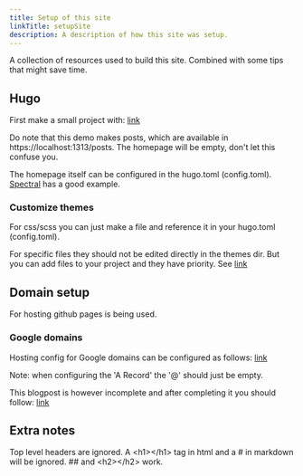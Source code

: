 ```yaml
---
title: Setup of this site
linkTitle: setupSite
description: A description of how this site was setup.
---
```


A collection of resources used to build this site. Combined with some tips that might save time.

## Hugo

First make a small project with: [link](https://gohugo.io/getting-started/quick-start/)

Do note that this demo makes posts, which are available in https://localhost:1313/posts. The homepage will be empty, don't let this confuse you.

The homepage itself can be configured in the hugo.toml (config.toml). [Spectral](https://github.com/sbruder/spectral/blob/master/exampleSite/config.toml) has a good example.

### Customize themes
For css/scss you can just make a file and reference it in your hugo.toml (config.toml).

For specific files they should not be edited directly in the themes dir. But you can add files to your project and they have priority. See [link](https://gohugobrasil.netlify.app/themes/customizing/)


## Domain setup
For hosting github pages is being used.

### Google domains
Hosting config for Google domains can be configured as follows: [link](https://medium.com/8px-magazine/hosting-a-website-for-free-get-started-with-google-domains-github-pages-980986550958)

Note: when configuring the 'A Record' the '@' should just be empty.

This blogpost is however incomplete and after completing it you should follow: [link](https://gohugo.io/hosting-and-deployment/hosting-on-github/)


## Extra notes

Top level headers are ignored. A &lt;h1&gt;&lt;/h1&gt; tag in html and a # in markdown will be ignored. ## and &lt;h2&gt;&lt;/h2&gt; work.